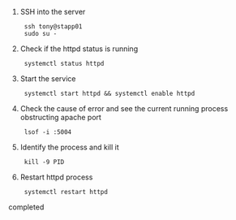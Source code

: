 1. SSH into the server

        ssh tony@stapp01
        sudo su -

2. Check if the httpd status is running

        systemctl status httpd

3. Start the service
   
        systemctl start httpd && systemctl enable httpd

4. Check the cause of error and see the current running process obstructing apache port

        lsof -i :5004

5. Identify the process and kill it

        kill -9 PID

6. Restart httpd process

        systemctl restart httpd
        
completed
